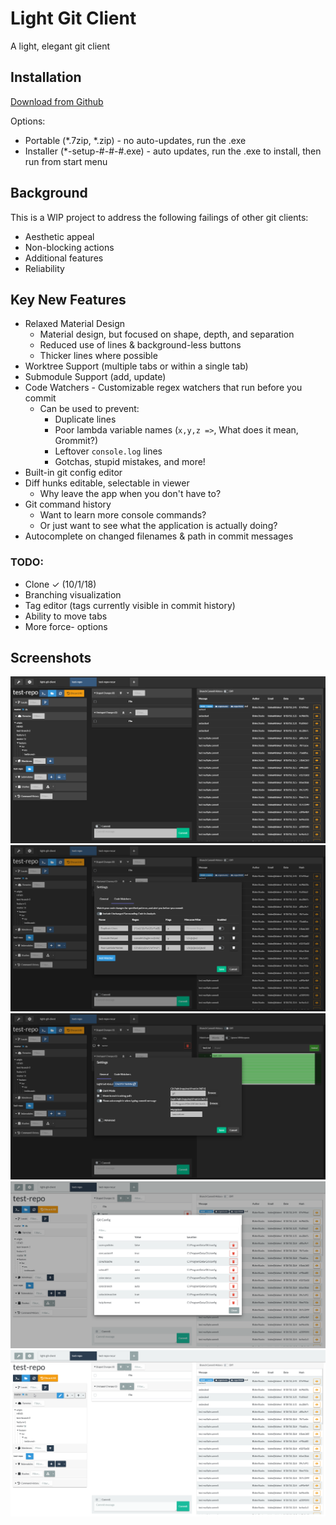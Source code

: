 # Light Git Client
A light, elegant git client

## Installation
[Download from Github](https://github.com/Blakenator/light-git-client/releases/latest)

Options:
* Portable (\*.7zip, \*.zip) - no auto-updates, run the .exe
* Installer (\*-setup-#-#-#.exe) - auto updates, run the .exe to install, then run from start menu

## Background
This is a WIP project to address the following failings of other git clients:
* Aesthetic appeal
* Non-blocking actions
* Additional features
* Reliability

## Key New Features
* Relaxed Material Design
   * Material design, but focused on shape, depth, and separation
   * Reduced use of lines & background-less buttons
   * Thicker lines where possible
* Worktree Support (multiple tabs or within a single tab)
* Submodule Support (add, update)
* Code Watchers - Customizable regex watchers that run before you commit
   * Can be used to prevent:
     * Duplicate lines
     * Poor lambda variable names (` x,y,z => `, What does it mean, Grommit?)
     * Leftover `console.log` lines
     * Gotchas, stupid mistakes, and more!
* Built-in git config editor
* Diff hunks editable, selectable in viewer
   * Why leave the app when you don't have to?
* Git command history
   * Want to learn more console commands?
   * Or just want to see what the application is actually doing?
* Autocomplete on changed filenames & path in commit messages

### TODO:
* Clone &check; (10/1/18)
* Branching visualization
* Tag editor (tags currently visible in commit history)
* Ability to move tabs
* More force- options

## Screenshots
![alt text](https://github.com/Blakenator/light-git-client/raw/master/docs/dark1.png "Dark Main Screen")
![alt text](https://github.com/Blakenator/light-git-client/raw/master/docs/dark2.png "Dark with diff and code watchers")
![alt text](https://github.com/Blakenator/light-git-client/raw/master/docs/dark3.png "Dark with settings menu")
![alt text](https://github.com/Blakenator/light-git-client/raw/master/docs/light1.png "Light with git config screen")
![alt text](https://github.com/Blakenator/light-git-client/raw/master/docs/light2.png "Light Main Screen")
